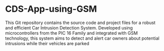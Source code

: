 # CDS-App-using-GSM
This Git repository contains the source code and project files for a robust and efficient Car Intrusion Detection System. Developed using microcontrollers from the PIC 16 Family and integrated with GSM technology, this system aims to detect and alert car owners about potential intrusions while their vehicles are parked
